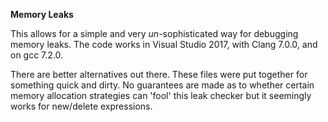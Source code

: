 **Memory Leaks**

This allows for a simple and very *un*-sophisticated way for debugging memory leaks. The code works in Visual Studio 2017, with Clang 7.0.0, and on gcc 7.2.0.

There are better alternatives out there. These files were put together for something quick and dirty. No guarantees are made as to whether
certain memory allocation strategies can 'fool' this leak checker but it seemingly works for new/delete expressions.
